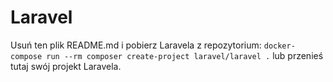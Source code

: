 # Laravel
Usuń ten plik README.md i pobierz Laravela z repozytorium: `docker-compose run --rm composer create-project laravel/laravel .` lub przenieś tutaj swój projekt Laravela.